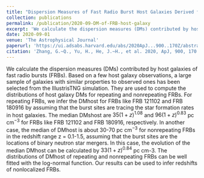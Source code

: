 ```yaml
---
title: "Dispersion Measures of Fast Radio Burst Host Galaxies Derived from IllustrisTNG Simulation"
collection: publications
permalink: /publication/2020-09-DM-of-FRB-host-galaxy
excerpt: 'We calculate the dispersion measures (DMs) contributed by host galaxies of fast radio bursts (FRBs).'
date: 2020-09-01
venue: 'The Astrophysical Journal'
paperurl: 'https://ui.adsabs.harvard.edu/abs/2020ApJ...900..170Z/abstract'
citation: 'Zhang, G.~Q., Yu, H., He, J.~H., et al. 2020, ApJ, 900, 170. doi:10.3847/1538-4357/abaa4a'
---
```

We calculate the dispersion measures (DMs) contributed by host galaxies of fast radio bursts (FRBs). Based on a few host galaxy observations, a large sample of galaxies with similar properties to observed ones has been selected from the IllustrisTNG simulation. They are used to compute the distributions of host galaxy DMs for repeating and nonrepeating FRBs. For repeating FRBs, we infer the DMhost for FRBs like FRB 121102 and FRB 180916 by assuming that the burst sites are tracing the star formation rates in host galaxies. The median DMshost are $35 (1 + z)^{1.08}$ and $96(1 + z)^{0.83}$ pc cm$^{-3}$ for FRBs like FRB 121102 and FRB 180916, respectively. In another case, the median of DMhost is about 30-70 pc cm$^{-3}$ for nonrepeating FRBs in the redshift range z = 0.1-1.5, assuming that the burst sites are the locations of binary neutron star mergers. In this case, the evolution of the median DMhost can be calculated by $33(1 + z)^{0.84}$ pc cm-3. The distributions of DMhost of repeating and nonrepeating FRBs can be well fitted with the log-normal function. Our results can be used to infer redshifts of nonlocalized FRBs.